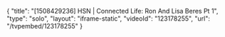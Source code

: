 {
    "title": "[1508429236] HSN | Connected Life: Ron And Lisa Beres Pt 1",
    "type": "solo",
    "layout": "iframe-static",
    "videoId": "123178255",
    "url": "\/tvpembed\/123178255"
}
